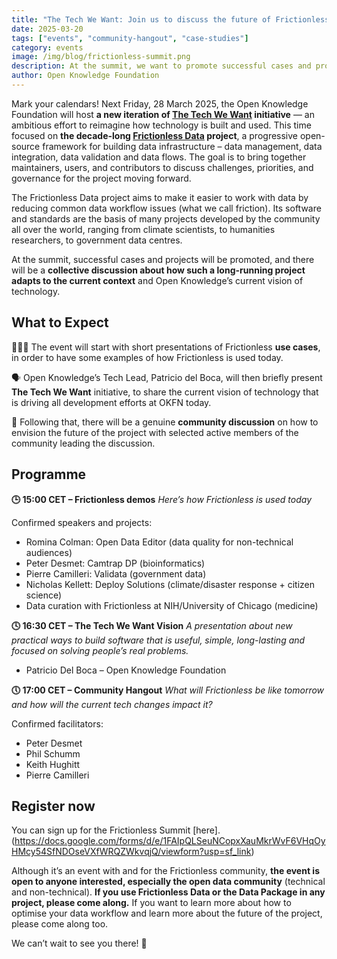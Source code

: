 ```yaml
---
title: "The Tech We Want: Join us to discuss the future of Frictionless Data in a 3-hour online summit"
date: 2025-03-20
tags: ["events", "community-hangout", "case-studies"]
category: events
image: /img/blog/frictionless-summit.png
description: At the summit, we want to promote successful cases and projects using Frictionless, and collectively discuss how such a long-running project adapts to the current context and Open Knowledge’s current vision of technology.
author: Open Knowledge Foundation
---
```

Mark your calendars! Next Friday, 28 March 2025, the Open Knowledge Foundation will host **a new iteration of [The Tech We Want](https://okfn.org/en/events/the-tech-we-want-online-summit/) initiative** — an ambitious effort to reimagine how technology is built and used. This time focused on **the decade-long [Frictionless Data](https://frictionlessdata.io/) project**, a progressive open-source framework for building data infrastructure – data management, data integration, data validation and data flows. The goal is to bring together maintainers, users, and contributors to discuss challenges, priorities, and governance for the project moving forward.

The Frictionless Data project aims to make it easier to work with data by reducing common data workflow issues (what we call friction). Its software and standards are the basis of many projects developed by the community all over the world, ranging from climate scientists, to humanities researchers, to government data centres. 

At the summit, successful cases and projects will be promoted, and there will be a **collective discussion about how such a long-running project adapts to the current context** and Open Knowledge’s current vision of technology.

## What to Expect 
👩🏽‍💻 The event will start with short presentations of Frictionless **use cases**, in order to have some examples of how Frictionless is used today.

🗣️ Open Knowledge’s Tech Lead, Patricio del Boca, will then briefly present **The Tech We Want** initiative, to share the current vision of technology that is driving all development efforts at OKFN today.

🤗 Following that, there will be a genuine **community discussion** on how to envision the future of the project with selected active members of the community leading the discussion.

## Programme

**🕒 15:00 CET – Frictionless demos**
_Here’s how Frictionless is used today_

Confirmed speakers and projects:

* Romina Colman: Open Data Editor (data quality for non-technical audiences)
* Peter Desmet: Camtrap DP (bioinformatics)
* Pierre Camilleri: Validata (government data)
* Nicholas Kellett: Deploy Solutions (climate/disaster response + citizen science)
* Data curation with Frictionless at NIH/University of Chicago (medicine)

**🕓 16:30 CET – The Tech We Want Vision**
_A presentation about new practical ways to build software that is useful, simple, long-lasting and focused on solving people’s real problems._

* Patricio Del Boca – Open Knowledge Foundation

**🕔 17:00 CET – Community Hangout**
_What will Frictionless be like tomorrow and how will the current tech changes impact it?_

Confirmed facilitators:

* Peter Desmet
* Phil Schumm
* Keith Hughitt
* Pierre Camilleri

## Register now

You can sign up for the Frictionless Summit [here].(https://docs.google.com/forms/d/e/1FAIpQLSeuNCopxXauMkrWvF6VHqOyHMcy54SfNDOseVXfWRQZWkvqjQ/viewform?usp=sf_link)

Although it’s an event with and for the Frictionless community, **the event is open to anyone interested, especially the open data community** (technical and non-technical). **If you use Frictionless Data or the Data Package in any project, please come along.** If you want to learn more about how to optimise your data workflow and learn more about the future of the project, please come along too. 

We can’t wait to see you there! 🚀
